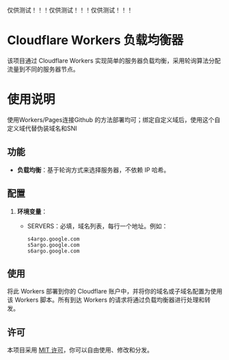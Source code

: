 仅供测试！！！仅供测试！！！仅供测试！！！

# Cloudflare Workers 负载均衡器

该项目通过 Cloudflare Workers 实现简单的服务器负载均衡，采用轮询算法分配流量到不同的服务器节点。

# 使用说明

使用Workers/Pages连接Github 的方法部署均可；绑定自定义域后，使用这个自定义域代替伪装域名和SNI

## 功能

- **负载均衡**：基于轮询方式来选择服务器，不依赖 IP 哈希。

## 配置

1. **环境变量**：

   - SERVERS：必填，域名列表，每行一个地址。例如：
     ```
     s4argo.google.com
     s5argo.google.com
     s6argo.google.com
     ```


## 使用

将此 Workers 部署到你的 Cloudflare 账户中，并将你的域名或子域名配置为使用该 Workers 脚本。所有到达 Workers 的请求将通过负载均衡器进行处理和转发。

## 许可

本项目采用 [MIT 许可](LICENSE)，你可以自由使用、修改和分发。
